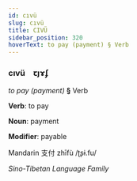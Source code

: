 ```yaml
---
id: cıvü
slug: cıvü
title: CIVÜ
sidebar_position: 320
hoverText: to pay (payment) § Verb
---
```


### cıvü&emsp;<span kind="abugida">ꞇȷɤʄ</span>

*to pay (payment)* **§** Verb

**Verb**: to pay

**Noun**: payment

**Modifier**: payable

Mandarin 支付 zhīfù /ʈʂɨ.fu/

*Sino-Tibetan Language Family*